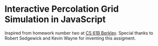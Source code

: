 # Interactive Percolation Grid Simulation in JavaScript

Inspired from homework number two at [CS 61B Berkley](https://sp23.datastructur.es/materials/hw/hw2/).
Special thanks to Robert Sedgewick and Kevin Wayne for inventing this assigment.
